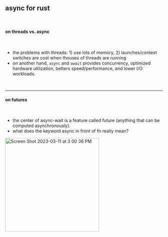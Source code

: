 ## async for rust

<br>

#### on threads vs. async

<br>

* the problems with threads: 1) use lots of memory, 2) launches/context switches are cost when thouses of threads are running
* on another hand, `async` and `await` provides concurrency, optimized hardware utilization, betters speed/performance, and lower I/O workloads.


<br>

---

#### on futures

<br>

* the center of async-wait is a feature called future (anything that can be computed asynchronously).
* what does the keyword async in front of fn really mean?

<img width="300" alt="Screen Shot 2023-03-11 at 3 00 36 PM" src="https://user-images.githubusercontent.com/1130416/224515182-6174279b-65dd-4654-adfe-6cbffa8c845a.png">
